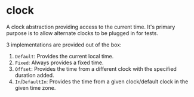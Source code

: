 # clock

A clock abstraction providing access to the current time.
It's primary purpose is to allow alternate clocks to be plugged in for tests.

3 implementations are provided out of the box:

1. `Default`: Provides the current local time.
2. `Fixed`: Always provides a fixed time.
3. `Offset`: Provides the time from a different clock with the specified duration added.
4. `In`/`DefaultIn`: Provides the time from a given clock/default clock in the given time zone.

